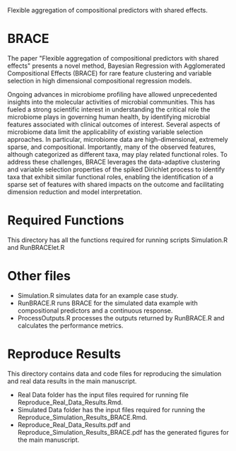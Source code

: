 Flexible aggregation of compositional predictors with shared effects.

# BRACE
The paper "Flexible aggregation of compositional predictors with shared effects" presents a novel method, Bayesian Regression with Agglomerated Compositional Effects (BRACE) for rare feature clustering and variable selection in high dimensional compositional regression models. 

Ongoing advances in microbiome profiling have allowed unprecedented insights into the molecular activities of microbial communities. This has fueled a strong scientific interest in understanding the critical role the microbiome plays in governing human health, by identifying microbial features associated with clinical outcomes of interest. Several aspects of microbiome data limit the applicability of existing variable selection approaches. In particular, microbiome data are high-dimensional, extremely sparse, and compositional. Importantly, many of the observed features, although categorized as different taxa, may play related functional roles. To address these challenges, BRACE leverages the data-adaptive clustering and variable selection properties of the spiked Dirichlet process to identify taxa that exhibit similar functional roles, enabling the identification of a sparse set of features with shared impacts on the outcome and facilitating dimension reduction and model interpretation.

# Required Functions
This directory has all the functions required for running scripts Simulation.R and RunBRACElet.R

# Other files
* Simulation.R simulates data for an example case study.
* RunBRACE.R runs BRACE for the simulated data example with compositional predictors and a continuous response.
* ProcessOutputs.R processes the outputs returned by RunBRACE.R and calculates the performance metrics.

# Reproduce Results 
This directory contains data and code files for reproducing the simulation and real data results in the main manuscript.
* Real Data folder has the input files required for running file Reproduce_Real_Data_Results.Rmd.
* Simulated Data folder has the input files required for running the Reproduce_Simulation_Results_BRACE.Rmd.
* Reproduce_Real_Data_Results.pdf and Reproduce_Simulation_Results_BRACE.pdf has the generated figures for the main manuscript.



